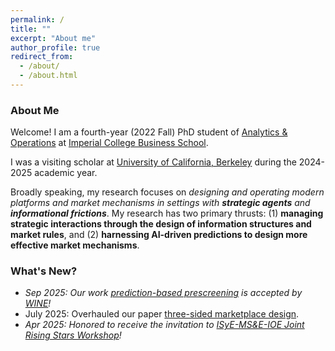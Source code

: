 ```yaml
---
permalink: /
title: ""
excerpt: "About me"
author_profile: true
redirect_from: 
  - /about/
  - /about.html
---
```

### About Me

Welcome! I am a fourth-year (2022 Fall) PhD student of [Analytics & Operations](https://www.imperial.ac.uk/business-school/faculty-research/academic-areas/analytics-operations/) at [Imperial College Business School](https://www.imperial.ac.uk/business-school/).
<!--, where I am fortunate to be co-advised by Prof. [Zhe Liu](https://blogs.imperial.ac.uk/zhe-liu/about/), Prof. [Chiwei Yan](https://yanchiwei.github.io/index.html) and Prof. [Jiahua Wu](https://wu-jiahua.github.io/). -->
I was a visiting scholar at [University of California, Berkeley](https://www.berkeley.edu/) during the 2024-2025 academic year.
<!-- , hosted by [Chiwei Yan](https://yanchiwei.github.io/index.html). -->



<!-- Before Imperial, I spent one year at [University of Washington, Seattle](https://www.washington.edu/) working with Prof. [Chiwei Yan](https://yanchiwei.github.io/index.html) (remotely). -->
<!--Prior to UW, I obtained my bachelor's degree (with summa cum laude) in Industrial Engineering from [Beijing Institute of Technology](https://english.bit.edu.cn/) in 2021.-->


<!-- as a PhD student (remotely, quit because of the [US visa issue](https://en.wikipedia.org/wiki/Proclamation_10043)) -->

<!-- I am broadly interested in **_operations problems involving incentive constraints_**, with recent focuses on the **_platform operations_**, **_operational transparency_**, and **_prediction-based mechanism design_**. -->


Broadly speaking, my research focuses on _designing and operating modern platforms and market mechanisms in settings with **strategic agents** and **informational frictions**_.
My research has two primary thrusts: (1) **managing strategic interactions through the design of information structures and market rules**, and (2) **harnessing AI-driven predictions to design more effective market mechanisms**.




<!-- I am broadly interested in **_operations problems involving incentive constraints_**, with a recent focus on **_marketplace & mechanism design_**, and **_information design_**. -->



<!--I am visiting the [Department of Industrial Engineering and Operations Research](https://ieor.berkeley.edu/) at the [University of California, Berkeley](https://www.berkeley.edu/) during the 2024-2025 academic year. --> 


### What's New?
- _Sep 2025: Our work [prediction-based prescreening](https://papers.ssrn.com/sol3/papers.cfm?abstract_id=5397543) is accepted by [WINE](https://wine2025.cs.rutgers.edu/#about)!_
- July 2025: Overhauled our paper [three-sided marketplace design](https://papers.ssrn.com/sol3/papers.cfm?abstract_id=4668867).
- _Apr 2025: Honored to receive the invitation to [ISyE-MS&E-IOE Joint Rising Stars Workshop](https://sites.gatech.edu/risingstars-isye-mse-ioe/)!_
<!-- - Mar 2025: New preprint out on [On-Off Systems with Strategic Customers](https://papers.ssrn.com/sol3/papers.cfm?abstract_id=5202068). -->

<!-- - Feb 2025: Overhauled our paper [Restricting Entries to All-Pay Contests](https://arxiv.org/pdf/2205.08104) and new preprint out on [The Role of Prescreening in Auctions with Predictions](https://arxiv.org/pdf/2502.12117). -->

<!-- _Oct 2024:_ _Our work [three-sided marketplace design](https://papers.ssrn.com/sol3/papers.cfm?abstract_id=4668867) received the [First Place Prize of the INFORMS Service Science Best Cluster Paper Award 2024](https://www.informs.org/Recognizing-Excellence/Community-Prizes/Service-Science-Section/Best-Cluster-Paper-Award)!_
- _Jul 2024:_ _Our work [three-sided marketplace design](https://papers.ssrn.com/sol3/papers.cfm?abstract_id=4668867) won Second Place in CSAMSE Paper Competition 2024!_
- _May 2024:_ _Two papers accepted by EC 2024!_ -->




<!--My research centers around **mechanism & market design** and **information design**. -->

<!-- Recently, I hold a particular interest in *three-sided marketplace* and *information design*. -->

<!-- My research centers around **mechanism**, **information** and **market** design. Recently, I hold a particular interest in *transaction fee mechanism*, *information design with privacy*, and *three-sided marketplace*. 
 -->

<!-- Recently, I hold a particular interest in problems from *<u>online platforms</u>* and *<u>smart city operations</u>* with *<u>strategic agents</u>*. When analyzing these problems, I am broadly interested in tools from *game theory*, *stochastic process*, *optimization*, and *statistics*.
 -->


<!-- 
### News

- (April, 2023) Updated preprint [Sequential Elimination Contests with All-Pay Auctions](https://arxiv.org/abs/2205.08104).
- (February, 2023) New preprint [Efficiency of ETA Prediction](https://arxiv.org/abs/2112.09993).

 -->
